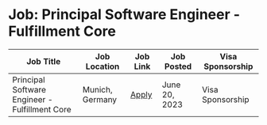# Job: Principal Software Engineer - Fulfillment Core

| Job Title | Job Location | Job Link | Job Posted | Visa Sponsorship |
| --- | --- | --- | --- | --- |
| Principal Software Engineer - Fulfillment Core | Munich, Germany | [Apply](https://jobs.zalando.com/en/jobs/5121225) | June 20, 2023 | Visa Sponsorship |
